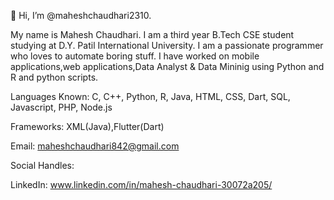 👋 Hi, I’m @maheshchaudhari2310.

My name is Mahesh Chaudhari. I am a third year B.Tech CSE student studying at D.Y. Patil International University. I am a passionate programmer who loves to automate boring stuff. I have worked on mobile applications,web applications,Data Analyst & Data Mininig using Python and R and python scripts.

Languages Known: C, C++, Python, R, Java, HTML, CSS, Dart, SQL, Javascript, PHP, Node.js

Frameworks: XML(Java),Flutter(Dart)

Email: maheshchaudhari842@gmail.com

Social Handles:

LinkedIn: www.linkedin.com/in/mahesh-chaudhari-30072a205/
